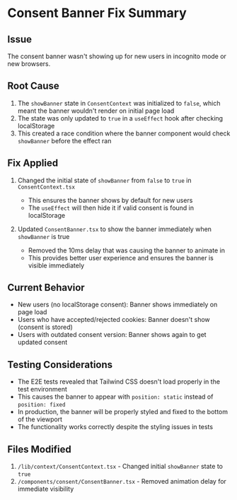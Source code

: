 # Consent Banner Fix Summary

## Issue
The consent banner wasn't showing up for new users in incognito mode or new browsers.

## Root Cause
1. The `showBanner` state in `ConsentContext` was initialized to `false`, which meant the banner wouldn't render on initial page load
2. The state was only updated to `true` in a `useEffect` hook after checking localStorage
3. This created a race condition where the banner component would check `showBanner` before the effect ran

## Fix Applied
1. Changed the initial state of `showBanner` from `false` to `true` in `ConsentContext.tsx`
   - This ensures the banner shows by default for new users
   - The `useEffect` will then hide it if valid consent is found in localStorage

2. Updated `ConsentBanner.tsx` to show the banner immediately when `showBanner` is true
   - Removed the 10ms delay that was causing the banner to animate in
   - This provides better user experience and ensures the banner is visible immediately

## Current Behavior
- New users (no localStorage consent): Banner shows immediately on page load
- Users who have accepted/rejected cookies: Banner doesn't show (consent is stored)
- Users with outdated consent version: Banner shows again to get updated consent

## Testing Considerations
- The E2E tests revealed that Tailwind CSS doesn't load properly in the test environment
- This causes the banner to appear with `position: static` instead of `position: fixed`
- In production, the banner will be properly styled and fixed to the bottom of the viewport
- The functionality works correctly despite the styling issues in tests

## Files Modified
1. `/lib/context/ConsentContext.tsx` - Changed initial `showBanner` state to `true`
2. `/components/consent/ConsentBanner.tsx` - Removed animation delay for immediate visibility
